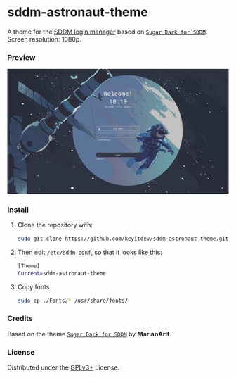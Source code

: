 # sddm-astronaut-theme

A theme for the [SDDM login manager](https://github.com/sddm/sddm) based on [`Sugar Dark for SDDM`](https://github.com/MarianArlt/sddm-sugar-dark).
Screen resolution: 1080p.

### Preview
![Preview](./Previews/preview.png)

### Install

1. Clone the repository with:

   ```sh
   sudo git clone https://github.com/keyitdev/sddm-astronaut-theme.git /usr/share/sddm/themes/
   ```

2. Then edit `/etc/sddm.conf`, so that it looks like this:

    ```sh
    [Theme]
    Current=sddm-astronaut-theme
    ```
3. Copy fonts.

    ```sh
    sudo cp ./Fonts/* /usr/share/fonts/
    ```

### Credits

Based on the theme [`Sugar Dark for SDDM`](https://github.com/MarianArlt/sddm-sugar-dark) by **MarianArlt**.

### License

Distributed under the [GPLv3+](https://www.gnu.org/licenses/gpl-3.0.html) License.
